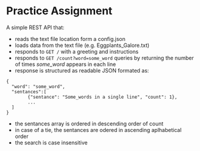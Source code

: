 # Practice Assignment
A simple REST API that:
- reads the text file location form a config.json
- loads data from the text file (e.g. Eggplants_Galore.txt)
- responds to `GET /` with a greeting and instructions 
- responds to `GET /count?word=some_word` queries by returning the number of times *some_word* appears in each line
- response is structured as readable JSON formated as:
```
{
  "word": "some_word",
  "sentances":[
		{"sentance": "Some_words in a single line", "count": 1},
		...
  ]
}
```
- the sentances array is ordered in descending order of count
- in case of a tie, the sentances are odered in ascending aplhabetical order
- the search is case insensitive